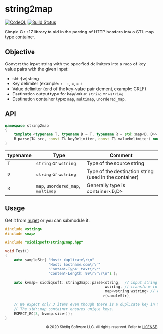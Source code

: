 # string2map

[![CodeQL](https://github.com/SiddiqSoft/string2map/actions/workflows/codeql-analysis.yml/badge.svg)](https://github.com/SiddiqSoft/string2map/actions/workflows/codeql-analysis.yml)
[![Build Status](https://dev.azure.com/siddiqsoft/siddiqsoft/_apis/build/status/SiddiqSoft.string2map?branchName=main)](https://dev.azure.com/siddiqsoft/siddiqsoft/_build/latest?definitionId=3&branchName=main)

Simple C++17 library to aid in the parsing of HTTP headers into a STL map-type container.


## Objective

Convert the input string with the specified delimiters into a map of key-value pairs with the given input:
- std::[w]string
- Key delimiter (example: `: `, `:`, `=`, `= `)
- Value delimiter (end of the key-value pair element, example: CRLF)
- Destination output type for key/value: `string` or `wstring`.
- Destination container type: `map`, `multimap`, `unordered_map`.


## API

```cpp
namespace string2map
{
	template <typename T, typename D = T, typename R = std::map<D, D>>
	R parse(T& src, const T& keyDelimiter, const T& valueDelimiter) noexcept(false)
}
```

typename | Type      | Comment
---------|-----------|--------------
`T`      | `string` or `wstring`  | Type of the source string
`D`      | `string` or `wstring`  | Type of the destination string (used in the container)
`R`      | `map`, `unordered_map`, `multimap` | Generally type is container<D,D>

## Usage

Get it from [nuget](https://www.nuget.org/packages/string2map/) or you can submodule it.

```cpp
#include <string>
#include <map>

#include "siddiqsoft/string2map.hpp"

void Test()
{
    auto sampleStr{ "Host: duplicate\r\n"
                    "Host: hostname.com\r\n"
                    "Content-Type: text\r\n"
                    "Content-Length: 99\r\n\r\n"s };

    auto kvmap= siddiqsoft::string2map::parse<string,  // input string
                                              wstring, // transform to wstring
                                              map<wstring,wstring> // destination container
                                             >(sampleStr);

    // We expect only 3 items even though there is a duplicate key in the source string.
    // The std::map container ensures unique keys.
    EXPECT_EQ(3, kvmap.size());
}
```

<small align="right">

&copy; 2020 Siddiq Software LLC. All rights reserved. Refer to [LICENSE](LICENSE).

</small>
